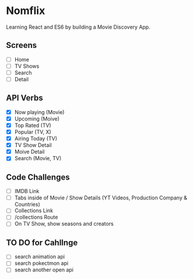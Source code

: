 # Nomflix

Learning React and ES6 by building a Movie Discovery App.

## Screens

- [ ] Home
- [ ] TV Shows
- [ ] Search
- [ ] Detail

## API Verbs

- [X] Now playing (Movie)
- [X] Upcoming (Moive)
- [X] Top Rated (TV)
- [X] Popular (TV, X)
- [X] Airing Today (TV)
- [X] TV Show Detail
- [X] Moive Detail
- [X] Search (Movie, TV)

## Code Challenges

- [ ] IMDB Link
- [ ] Tabs inside of Movie / Show Details (YT Videos, Production Company & Countries)
- [ ] Collections Link
- [ ] /collections Route
- [ ] On TV Show, show seasons and creators

## TO DO for Cahllnge

- [ ] search animation api
- [ ] search pokectmon api
- [ ] search another open api